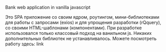 Bank web application in vanilla javascript

Это SPA приложение со своим ядром, роутингом, мини-библиотеками для работы с запросами (exios) и для упрощения разработки (rQquery), со своими HTML-шаблонами (компонентами). При разработке использовался только классовый подход на ванильном js. Никаких дополнительных библиотек не устанавливалось. Можете посмотреть работу здесь: link
